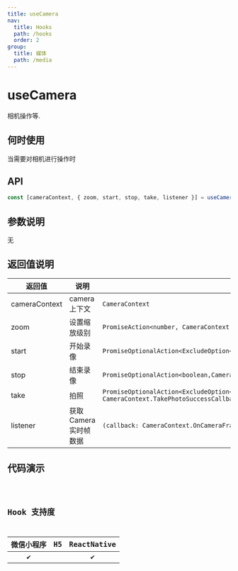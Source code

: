 ```yaml
---
title: useCamera
nav:
  title: Hooks
  path: /hooks
  order: 2
group:
  title: 媒体
  path: /media
---
```


# useCamera

相机操作等.

## 何时使用

当需要对相机进行操作时

## API

```ts
const [cameraContext, { zoom, start, stop, take, listener }] = useCamera();
```

## 参数说明

无

## 返回值说明

| 返回值        | 说明                   | 类型                                                                                                                |
| ------------- | ---------------------- | ------------------------------------------------------------------------------------------------------------------- |
| cameraContext | camera 上下文          | `CameraContext`                                                                                                     |
| zoom          | 设置缩放级别           | `PromiseAction<number, CameraContext.StartRecordSuccessCallbackResult>`                                             |
| start         | 开始录像               | `PromiseOptionalAction<ExcludeOption<CameraContext.StartRecordOption>>`                                             |
| stop          | 结束录像               | `PromiseOptionalAction<boolean,CameraContext.StopRecordSuccessCallbackResult>`                                      |
| take          | 拍照                   | `PromiseOptionalAction<ExcludeOption<CameraContext.TakePhotoOption>, CameraContext.TakePhotoSuccessCallbackResult>` |
| listener      | 获取 Camera 实时帧数据 | `(callback: CameraContext.OnCameraFrameCallback) => CameraFrameListener`                                            |

## 代码演示

<code src="useCamera/index" group="media" />

## Hook 支持度

| 微信小程序 | H5  | ReactNative |
| :--------: | :-: | :---------: |
|     ✔️     |     |     ✔️      |
